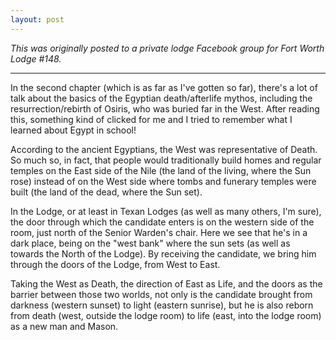 ```yaml
---
layout: post
---
```

*This was originally posted to a private lodge Facebook group for Fort Worth Lodge #148.*

* * *

In the second chapter (which is as far as I've gotten so far), there's a lot of talk about the basics of the Egyptian death/afterlife mythos, including the resurrection/rebirth of Osiris, who was buried far in the West. After reading this, something kind of clicked for me and I tried to remember what I learned about Egypt in school!

According to the ancient Egyptians, the West was representative of Death. So much so, in fact, that people would traditionally build homes and regular temples on the East side of the Nile (the land of the living, where the Sun rose) instead of on the West side where tombs and funerary temples were built (the land of the dead, where the Sun set).

In the Lodge, or at least in Texan Lodges (as well as many others, I'm sure), the door through which the candidate enters is on the western side of the room, just north of the Senior Warden's chair. Here we see that he's in a dark place, being on the "west bank" where the sun sets (as well as towards the North of the Lodge). By receiving the candidate, we bring him through the doors of the Lodge, from West to East.

Taking the West as Death, the direction of East as Life, and the doors as the barrier between those two worlds, not only is the candidate brought from darkness (western sunset) to light (eastern sunrise), but he is also reborn from death (west, outside the lodge room) to life (east, into the lodge room) as a new man and Mason.
